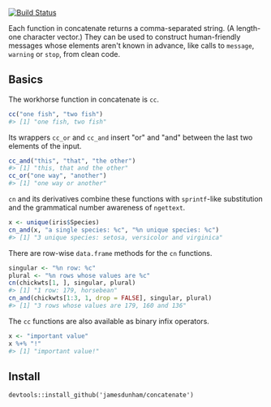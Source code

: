 [![Build Status](https://travis-ci.org/jamesdunham/concatenate.svg?branch=master)](https://travis-ci.org/jamesdunham/concatenate)

Each function in concatenate returns a comma-separated string. (A length-one character vector.) They can be used to construct human-friendly messages whose elements aren't known in advance, like calls to `message`, `warning` or `stop`, from clean code.

Basics
------

The workhorse function in concatenate is `cc`.

``` r
cc("one fish", "two fish")
#> [1] "one fish, two fish"
```

Its wrappers `cc_or` and `cc_and` insert "or" and "and" between the last two elements of the input.

``` r
cc_and("this", "that", "the other")
#> [1] "this, that and the other"
cc_or("one way", "another")
#> [1] "one way or another"
```

`cn` and its derivatives combine these functions with `sprintf`-like substitution and the grammatical number awareness of `ngettext`.

``` r
x <- unique(iris$Species)
cn_and(x, "a single species: %c", "%n unique species: %c")
#> [1] "3 unique species: setosa, versicolor and virginica"
```

There are row-wise `data.frame` methods for the `cn` functions.

``` r
singular <- "%n row: %c"
plural <- "%n rows whose values are %c"
cn(chickwts[1, ], singular, plural)
#> [1] "1 row: 179, horsebean"
cn_and(chickwts[1:3, 1, drop = FALSE], singular, plural)
#> [1] "3 rows whose values are 179, 160 and 136"
```

The `cc` functions are also available as binary infix operators.

``` r
x <- "important value"
x %+% "!"
#> [1] "important value!"
```

Install
-------

    devtools::install_github('jamesdunham/concatenate')
